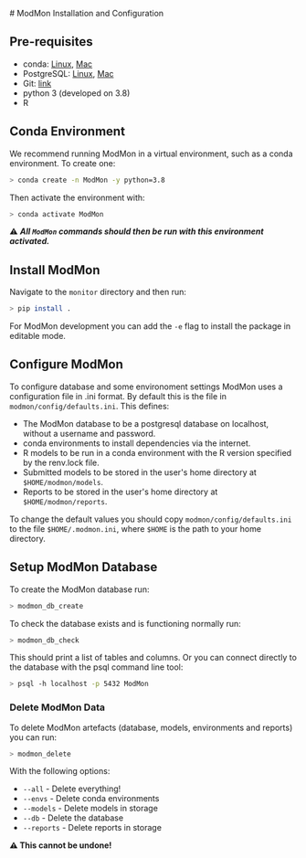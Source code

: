 # ModMon Installation and Configuration

## Pre-requisites

* conda: [Linux](https://docs.conda.io/projects/conda/en/latest/user-guide/install/linux.html), [Mac](https://docs.conda.io/projects/conda/en/latest/user-guide/install/macos.html)
* PostgreSQL: [Linux](https://www.postgresql.org/download/linux/), [Mac](https://wiki.postgresql.org/wiki/Homebrew)
* Git: [link](https://git-scm.com/book/en/v2/Getting-Started-Installing-Git)
* python 3 (developed on 3.8)
* R

## Conda Environment

We recommend running ModMon in a virtual environment, such as a conda environment. To create one:
```bash
> conda create -n ModMon -y python=3.8
```
Then activate the environment with:
```bash
> conda activate ModMon
```
⚠️ **_All `ModMon` commands should then be run with this environment activated._**

## Install ModMon

Navigate to the `monitor` directory and then run:
```bash
> pip install .
```
For ModMon development you can add the `-e` flag to install the package in editable mode.

## Configure ModMon

To configure database and some environoment settings ModMon uses a configuration file in
.ini format. By default this is the file in `modmon/config/defaults.ini`. This defines:
* The ModMon database to be a postgresql database on localhost, without a username and password.
* conda environments to install dependencies via the internet.
* R models to be run in a conda environment with the R version specified by the renv.lock file.
* Submitted models to be stored in the user's home directory at `$HOME/modmon/models`.
* Reports to be stored in the user's home directory at `$HOME/modmon/reports`.

To change the default values you should copy `modmon/config/defaults.ini` to the file
`$HOME/.modmon.ini`, where `$HOME` is the path to your home directory.

## Setup ModMon Database

To create the ModMon database run:
```bash
> modmon_db_create
```

To check the database exists and is functioning normally run:
```bash
> modmon_db_check
```
This should print a list of tables and columns. Or you can connect directly to the database with the psql command line tool:
```basH
> psql -h localhost -p 5432 ModMon
```

### Delete ModMon Data

To delete ModMon artefacts (database, models, environments and reports) you can run:
```bash
> modmon_delete
```
With the following options:
- `--all` - Delete everything!
- `--envs` - Delete conda environments
- `--models` - Delete models in storage
- `--db` - Delete the database
- `--reports` - Delete reports in storage

**⚠️ This cannot be undone!** 

